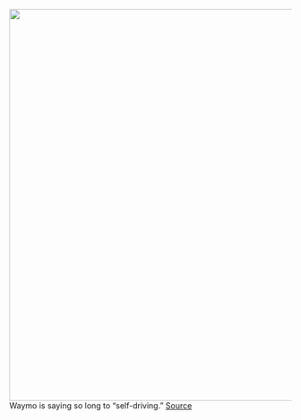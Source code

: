<img src='https://cdn.vox-cdn.com/thumbor/ksceOYx4rMUp7x6v9beIhE2gRac=/0x0:2040x1360/1200x800/filters:focal(857x517:1183x843)/cdn.vox-cdn.com/uploads/chorus_image/image/68628290/waymo_chrysler_pacifica_detroit_auto_show_2017_0547.0.jpg' width='700px' /><br/>
Waymo is saying so long to “self-driving.”
<a href='https://www.theverge.com/2021/1/6/22216848/waymo-change-self-driving-autonomous-language-tesla'> Source <a/>